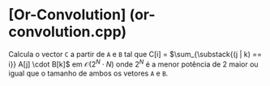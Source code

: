 # [Or-Convolution] (or-convolution.cpp)

Calcula o vector `C` a partir de `A` e `B` tal que C[i] = $\sum_{\substack{(j | k) == i}} A[j] \cdot B[k]$ em $\mathcal{O}(2^N \cdot N)$
onde $2^N$ é a menor potência de $2$ maior ou igual que o tamanho de ambos os vetores `A` e `B`.
